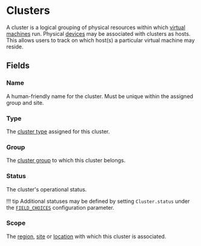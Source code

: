 # Clusters

A cluster is a logical grouping of physical resources within which [virtual machines](./virtualmachine.md) run. Physical [devices](../dcim/device.md) may be associated with clusters as hosts. This allows users to track on which host(s) a particular virtual machine may reside.

## Fields

### Name

A human-friendly name for the cluster. Must be unique within the assigned group and site.

### Type

The [cluster type](./clustertype.md) assigned for this cluster.

### Group

The [cluster group](./clustergroup.md) to which this cluster belongs.

### Status

The cluster's operational status.

!!! tip
    Additional statuses may be defined by setting `Cluster.status` under the [`FIELD_CHOICES`](../../configuration/data-validation.md#field_choices) configuration parameter.

### Scope

The [region](../dcim/region.md), [site](../dcim/site.md) or [location](../dcim/location.md) with which this cluster is associated.

